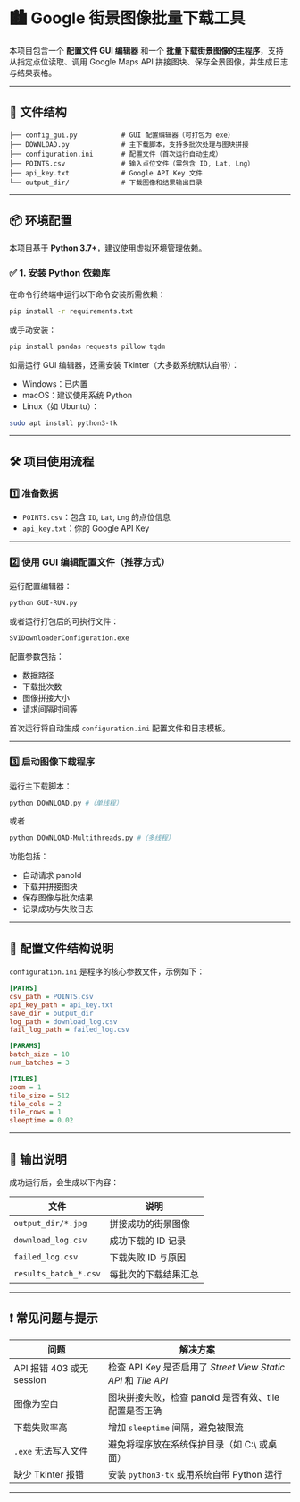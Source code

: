 
# 🏙️ Google 街景图像批量下载工具

本项目包含一个 **配置文件 GUI 编辑器** 和一个 **批量下载街景图像的主程序**，支持从指定点位读取、调用 Google Maps API 拼接图块、保存全景图像，并生成日志与结果表格。

---

## 📁 文件结构

```
├── config_gui.py           # GUI 配置编辑器（可打包为 exe）
├── DOWNLOAD.py             # 主下载脚本，支持多批次处理与图块拼接
├── configuration.ini       # 配置文件（首次运行自动生成）
├── POINTS.csv              # 输入点位文件（需包含 ID, Lat, Lng）
├── api_key.txt             # Google API Key 文件
└── output_dir/             # 下载图像和结果输出目录
```

---

## 📦 环境配置

本项目基于 **Python 3.7+**，建议使用虚拟环境管理依赖。

### ✅ 1. 安装 Python 依赖库

在命令行终端中运行以下命令安装所需依赖：

```bash
pip install -r requirements.txt
```

或手动安装：

```bash
pip install pandas requests pillow tqdm
```

如需运行 GUI 编辑器，还需安装 Tkinter（大多数系统默认自带）：
- Windows：已内置
- macOS：建议使用系统 Python
- Linux（如 Ubuntu）：

```bash
sudo apt install python3-tk
```

---

## 🛠️ 项目使用流程

### 1️⃣ 准备数据

- `POINTS.csv`：包含 `ID`, `Lat`, `Lng` 的点位信息
- `api_key.txt`：你的 Google API Key

---

### 2️⃣ 使用 GUI 编辑配置文件（推荐方式）

运行配置编辑器：

```bash
python GUI-RUN.py
```

或者运行打包后的可执行文件：

```bash
SVIDownloaderConfiguration.exe
```

配置参数包括：
- 数据路径
- 下载批次数
- 图像拼接大小
- 请求间隔时间等

首次运行将自动生成 `configuration.ini` 配置文件和日志模板。

---

### 3️⃣ 启动图像下载程序

运行主下载脚本：

```bash
python DOWNLOAD.py #（单线程）
```
或者

```bash
python DOWNLOAD-Multithreads.py #（多线程）
```


功能包括：
- 自动请求 panoId
- 下载并拼接图块
- 保存图像与批次结果
- 记录成功与失败日志

---

## 🔧 配置文件结构说明

`configuration.ini` 是程序的核心参数文件，示例如下：

```ini
[PATHS]
csv_path = POINTS.csv
api_key_path = api_key.txt
save_dir = output_dir
log_path = download_log.csv
fail_log_path = failed_log.csv

[PARAMS]
batch_size = 10
num_batches = 3

[TILES]
zoom = 1
tile_size = 512
tile_cols = 2
tile_rows = 1
sleeptime = 0.02
```

---


## 📁 输出说明

成功运行后，会生成以下内容：

| 文件 | 说明 |
|------|------|
| `output_dir/*.jpg` | 拼接成功的街景图像 |
| `download_log.csv` | 成功下载的 ID 记录 |
| `failed_log.csv` | 下载失败 ID 与原因 |
| `results_batch_*.csv` | 每批次的下载结果汇总 |

---

## ❗ 常见问题与提示

| 问题 | 解决方案 |
|------|----------|
| API 报错 403 或无 session | 检查 API Key 是否启用了 *Street View Static API* 和 *Tile API* |
| 图像为空白 | 图块拼接失败，检查 panoId 是否有效、tile 配置是否正确 |
| 下载失败率高 | 增加 `sleeptime` 间隔，避免被限流 |
| `.exe` 无法写入文件 | 避免将程序放在系统保护目录（如 C:\ 或桌面） |
| 缺少 Tkinter 报错 | 安装 `python3-tk` 或用系统自带 Python 运行 |

---





